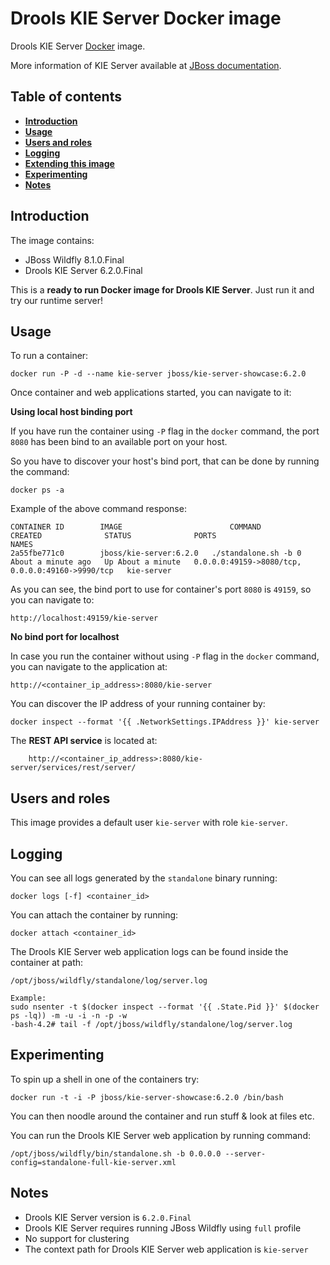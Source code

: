Drools KIE Server Docker image
===============================

Drools KIE Server [Docker](http://docker.io/) image.

More information of KIE Server available at [JBoss documentation](http://docs.jboss.org/drools/release/6.2.0.Final/drools-docs/html/ch19.html).

Table of contents
------------------

* **[Introduction](#introduction)**
* **[Usage](#usage)**
* **[Users and roles](#users-and-roles)**
* **[Logging](#logging)**
* **[Extending this image](#extending-this-image)**
* **[Experimenting](#experimenting)**
* **[Notes](#notes)**

Introduction
------------

The image contains:               
* JBoss Wildfly 8.1.0.Final             
* Drools KIE Server 6.2.0.Final            

This is a **ready to run Docker image for Drools KIE Server**. Just run it and try our runtime server!

Usage
-----

To run a container:
    
    docker run -P -d --name kie-server jboss/kie-server-showcase:6.2.0

Once container and web applications started, you can navigate to it:              

**Using local host binding port**

If you have run the container using <code>-P</code> flag in the <code>docker</code> command, the port <code>8080</code> has been bind to an available port on your host.                 

So you have to discover your host's bind port, that can be done by running the command:          

    docker ps -a

Example of the above command response:                   

    CONTAINER ID        IMAGE                        COMMAND                CREATED              STATUS              PORTS                                              NAMES
    2a55fbe771c0        jboss/kie-server:6.2.0   ./standalone.sh -b 0   About a minute ago   Up About a minute   0.0.0.0:49159->8080/tcp, 0.0.0.0:49160->9990/tcp   kie-server      

As you can see, the bind port to use for container's port <code>8080</code> is <code>49159</code>, so you can navigate to:

    http://localhost:49159/kie-server

**No bind port for localhost**

In case you run the container without using <code>-P</code> flag in the <code>docker</code> command, you can navigate to the application at:

    http://<container_ip_address>:8080/kie-server
    
You can discover the IP address of your running container by:

    docker inspect --format '{{ .NetworkSettings.IPAddress }}' kie-server

The **REST API service** is located at:               

        http://<container_ip_address>:8080/kie-server/services/rest/server/


Users and roles
----------------

This image provides a default user <code>kie-server</code> with role <code>kie-server</code>.                      

Logging
-------

You can see all logs generated by the <code>standalone</code> binary running:

    docker logs [-f] <container_id>
    
You can attach the container by running:

    docker attach <container_id>

The Drools KIE Server web application logs can be found inside the container at path:

    /opt/jboss/wildfly/standalone/log/server.log

    Example:
    sudo nsenter -t $(docker inspect --format '{{ .State.Pid }}' $(docker ps -lq)) -m -u -i -n -p -w
    -bash-4.2# tail -f /opt/jboss/wildfly/standalone/log/server.log


Experimenting
-------------

To spin up a shell in one of the containers try:

    docker run -t -i -P jboss/kie-server-showcase:6.2.0 /bin/bash

You can then noodle around the container and run stuff & look at files etc.

You can run the Drools KIE Server web application by running command:

    /opt/jboss/wildfly/bin/standalone.sh -b 0.0.0.0 --server-config=standalone-full-kie-server.xml


Notes
-----

* Drools KIE Server version is <code>6.2.0.Final</code>               
* Drools KIE Server requires running JBoss Wildfly using <code>full</code> profile                        
* No support for clustering                
* The context path for Drools KIE Server web application is <code>kie-server</code>                  
